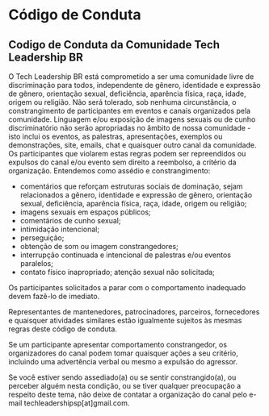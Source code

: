 # Código de Conduta

## Codigo de Conduta da Comunidade Tech Leadership BR

O Tech Leadership BR está comprometido a ser uma comunidade livre de discriminação para todos, independente de gênero, identidade e expressão de gênero, orientação sexual, deficiência, aparência física, raça, idade, origem ou religião. Não será tolerado, sob nenhuma circunstância, o constrangimento de participantes em eventos e canais organizados pela comunidade. Linguagem e/ou exposição de imagens sexuais ou de cunho discriminatório não serão apropriadas no âmbito de nossa comunidade - isto inclui os eventos, as palestras, apresentações, exemplos ou demonstrações, site, emails, chat e quaisquer outro canal da comunidade. Os participantes que violarem estas regras podem ser repreendidos ou expulsos do canal e/ou evento sem direito a reembolso, a critério da organização. Entendemos como assédio e constrangimento:

* comentários que reforçam estruturas sociais de dominação, sejam relacionados a gênero, identidade e expressão de gênero, orientação sexual, deficiência, aparência física, raça, idade, origem ou religião;
* imagens sexuais em espaços públicos;
* comentários de cunho sexual;
* intimidação intencional;
* perseguição;
* obtenção de som ou imagem constrangedores;
* interrupção continuada e intencional de palestras e/ou eventos paralelos;
* contato físico inapropriado; atenção sexual não solicitada;

Os participantes solicitados a parar com o comportamento inadequado devem fazê-lo de imediato.

Representantes de mantenedores, patrocinadores, parceiros, fornecedores e quaisquer atividades similares estão igualmente sujeitos às mesmas regras deste código de conduta.

Se um participante apresentar comportamento constrangedor, os organizadores do canal podem tomar quaisquer ações a seu critério, incluindo uma advertência verbal ou mesmo a expulsão do agressor.

Se você estiver sendo assediado(a) ou se sentir constrangido(a), ou perceber alguém nesta condição, ou se tiver qualquer preocupação a respeito deste tema, não deixe de contatar a organização do canal pelo e-mail techleadershipsp[at]gmail.com.
